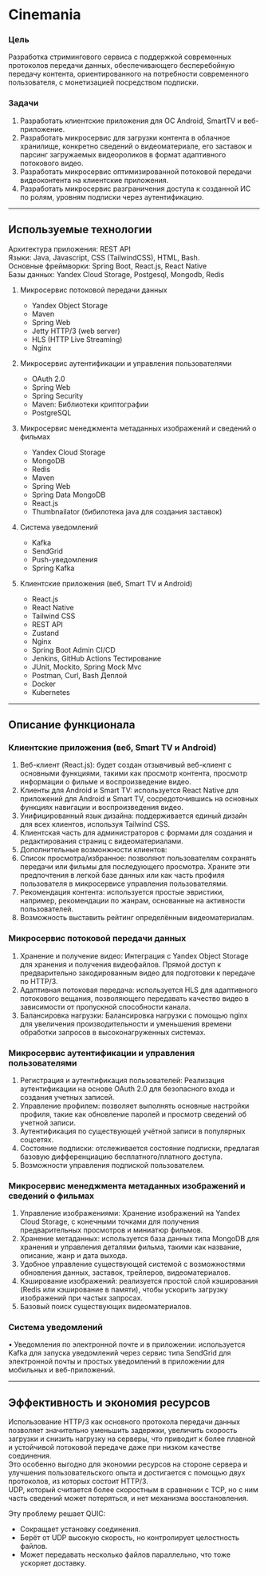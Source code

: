 # Cinemania

### Цель

Разработка стримингового сервиса с поддержкой современных протоколов передачи данных, обеспечивающего бесперебойную
передачу контента, ориентированного на потребности современного пользователя, с монетизацией посредством подписки.

### Задачи

1. Разработать клиентские приложения для ОС Android, SmartTV и веб-приложение.
2. Разработать микросервис для загрузки контента в облачное хранилище, конкретно сведений о видеоматериале, его заставок
   и парсинг загружаемых видеороликов в формат адаптивного потокового видео.
3. Разработать микросервис оптимизированной потоковой передачи видеоконтента на клиентские приложения.
4. Разработать микросервис разграничения доступа к созданной ИС по ролям, уровням подписки через аутентификацию.

---

## Используемые технологии

Архитектура приложения: REST API \
Языки: Java, Javascript, CSS (TailwindCSS), HTML, Bash. \
Основные фреймворки: Spring Boot, React.js, React Native \
Базы данных: Yandex Cloud Storage, Postgesql, Mongodb, Redis

1. Микросервис потоковой передачи данных
    - Yandex Object Storage
    - Maven
    - Spring Web
    - Jetty HTTP/3 (web server)
    - HLS (HTTP Live Streaming)
    - Nginx
2. Микросервис аутентификации и управления пользователями
    - OAuth 2.0
    - Spring Web
    - Spring Security
    - Maven: Библиотеки криптографии
    - PostgreSQL
3. Микросервис менеджмента метаданных изображений и сведений о фильмах

    - Yandex Cloud Storage
    - MongoDB
    - Redis
    - Maven
    - Spring Web
    - Spring Data MongoDB
    - React.js
    - Thumbnailator (бибилотека java для создания заставок)

4. Система уведомлений
    - Kafka
    - SendGrid
    - Push-уведомления
    - Spring Kafka

5. Клиентские приложения (веб, Smart TV и Android)
    - React.js
    - React Native
    - Tailwind CSS
    - REST API
    - Zustand
    - Nginx
    - Spring Boot Admin
      CI/CD
    - Jenkins, GitHub Actions
      Тестирование
    - JUnit, Mockito, Spring Mock Mvc
    - Postman, Curl, Bash
      Деплой
    - Docker
    - Kubernetes

---

## Описание функционала

### Клиентские приложения (веб, Smart TV и Android)

1. Веб-клиент (React.js): будет создан отзывчивый веб-клиент с основными функциями, такими как просмотр контента,
   просмотр информации о фильме и воспроизведение видео.
2. Клиенты для Android и Smart TV: используется React Native для приложений для Android и Smart TV, сосредоточившись на
   основных функциях навигации и воспроизведения видео.
3. Унифицированный язык дизайна: поддерживается единый дизайн для всех клиентов, используя Tailwind CSS.
4. Клиентская часть для администраторов с формами для создания и редактирования страниц с видеоматериалами.
5. Дополнительные возмонжности клиентов:
6. Список просмотра/избранное: позволяют пользователям сохранять передачи или фильмы для последующего просмотра. Храните
   эти предпочтения в легкой базе данных или как часть профиля пользователя в микросервисе управления пользователями.
7. Рекомендация контента: используется простые эвристики, например, рекомендации по жанрам, основанные на активности
   пользователей.
8. Возможность выставить рейтинг определённым видеоматериалам.

### Микросервис потоковой передачи данных

1. Хранение и получение видео: Интеграция с Yandex Object Storage для хранения и получения видеофайлов. Прямой доступ к
   предварительно закодированным видео для подготовки к передаче по HTTP/3.
2. Адаптивная потоковая передача: используется HLS для адаптивного потокового вещания, позволяющего передавать качество
   видео в зависимости от пропускной способности канала.
3. Балансировка нагрузки: Балансировка нагрузки с помощью nginx для увеличения производительности и уменьшения времени
   обработки запросов в высоконагруженных системах.

### Микросервис аутентификации и управления пользователями

1. Регистрация и аутентификация пользователей: Реализация аутентификации на основе OAuth 2.0 для безопасного входа и
   создания учетных записей.
2. Управление профилем: позволяет выполнять основные настройки профиля, такие как обновление паролей и просмотр сведений
   об учетной записи.
3. Аутентификация по существующей учётной записи в популярных соцсетях.
4. Состояние подписки: отслеживается состояние подписки, предлагая базовую дифференциацию бесплатного/платного доступа.
5. Возможности управления подпиской пользователем.

### Микросервис менеджмента метаданных изображений и сведений о фильмах

1. Управление изображениями: Хранение изображений на Yandex Cloud Storage, с конечными точками для получения
   предварительных просмотров и миниатюр фильмов.
2. Хранение метаданных: используется база данных типа MongoDB для хранения и управления деталями фильма, такими как
   название, описание, жанр и дата выхода.
3. Удобное управление существующей системой с возможностями обновления данных, заставок, трейлеров, видеоматериалов.
4. Кэширование изображений: реализуется простой слой кэширования (Redis или кэширование в памяти), чтобы ускорить
   загрузку изображений при частых запросах.
5. Базовый поиск существующих видеоматериалов.

### Система уведомлений

• Уведомления по электронной почте и в приложении: используется Kafka для запуска уведомлений через сервис типа SendGrid
для электронной почты и простых уведомлений в приложении для мобильных и веб-приложений.

---

## Эффективность и экономия ресурсов

Использование HTTP/3 как основного протокола передачи данных позволяет значительно
уменьшить задержки, увеличить скорость загрузки и снизить нагрузку на серверы, что приводит к более плавной и
устойчивой
потоковой передаче даже при низком качестве соединения.  \
Это особенно выгодно для экономии ресурсов на стороне сервера и
улучшения пользовательского опыта и достигается с помощью двух протоколов, из которых состоит HTTP/3. \
UDP, который считается более скоростным в сравнении с TCP, но с ним часть сведений может потеряться, и нет механизма
восстановления.

[//]: # (   Так же 3 версия — это единственный из HTTP протоколов, который использует скоростной UDP, а HTTP, это основа всего современного интернета.)

[//]: # (   Это является колоссальным преимуществом перед знаменитыми корпорациями, которые используют старые медленные протоколы передачи данных и на данный момент не могут интегрировать новые из-за большой цены реконструирования собственной инфраструктуры для их внедрения.)
Эту проблему решает QUIC:

- Сокращает установку соединения.
- Берёт от UDP высокую скорость, но контролирует целостность файлов.
- Может передавать несколько файлов параллельно, что тоже ускоряет доставку.
